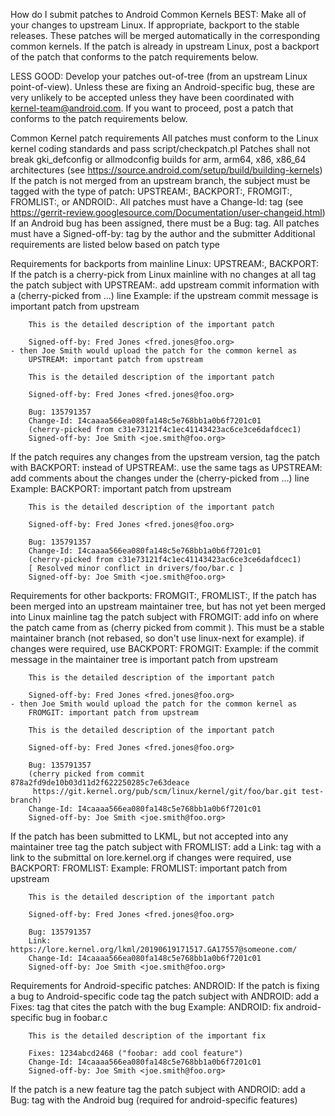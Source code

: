 
How do I submit patches to Android Common Kernels
BEST: Make all of your changes to upstream Linux. If appropriate, backport to the stable releases. These patches will be merged automatically in the corresponding common kernels. If the patch is already in upstream Linux, post a backport of the patch that conforms to the patch requirements below.

LESS GOOD: Develop your patches out-of-tree (from an upstream Linux point-of-view). Unless these are fixing an Android-specific bug, these are very unlikely to be accepted unless they have been coordinated with kernel-team@android.com. If you want to proceed, post a patch that conforms to the patch requirements below.

Common Kernel patch requirements
All patches must conform to the Linux kernel coding standards and pass script/checkpatch.pl
Patches shall not break gki_defconfig or allmodconfig builds for arm, arm64, x86, x86_64 architectures (see https://source.android.com/setup/build/building-kernels)
If the patch is not merged from an upstream branch, the subject must be tagged with the type of patch: UPSTREAM:, BACKPORT:, FROMGIT:, FROMLIST:, or ANDROID:.
All patches must have a Change-Id: tag (see https://gerrit-review.googlesource.com/Documentation/user-changeid.html)
If an Android bug has been assigned, there must be a Bug: tag.
All patches must have a Signed-off-by: tag by the author and the submitter
Additional requirements are listed below based on patch type

Requirements for backports from mainline Linux: UPSTREAM:, BACKPORT:
If the patch is a cherry-pick from Linux mainline with no changes at all
tag the patch subject with UPSTREAM:.
add upstream commit information with a (cherry-picked from ...) line
Example:
if the upstream commit message is
        important patch from upstream

        This is the detailed description of the important patch

        Signed-off-by: Fred Jones <fred.jones@foo.org>
    - then Joe Smith would upload the patch for the common kernel as
        UPSTREAM: important patch from upstream

        This is the detailed description of the important patch

        Signed-off-by: Fred Jones <fred.jones@foo.org>

        Bug: 135791357
        Change-Id: I4caaaa566ea080fa148c5e768bb1a0b6f7201c01
        (cherry-picked from c31e73121f4c1ec41143423ac6ce3ce6dafdcec1)
        Signed-off-by: Joe Smith <joe.smith@foo.org>
If the patch requires any changes from the upstream version, tag the patch with BACKPORT: instead of UPSTREAM:.
use the same tags as UPSTREAM:
add comments about the changes under the (cherry-picked from ...) line
Example:
        BACKPORT: important patch from upstream

        This is the detailed description of the important patch

        Signed-off-by: Fred Jones <fred.jones@foo.org>

        Bug: 135791357
        Change-Id: I4caaaa566ea080fa148c5e768bb1a0b6f7201c01
        (cherry-picked from c31e73121f4c1ec41143423ac6ce3ce6dafdcec1)
        [ Resolved minor conflict in drivers/foo/bar.c ]
        Signed-off-by: Joe Smith <joe.smith@foo.org>
Requirements for other backports: FROMGIT:, FROMLIST:,
If the patch has been merged into an upstream maintainer tree, but has not yet been merged into Linux mainline
tag the patch subject with FROMGIT:
add info on where the patch came from as (cherry picked from commit <sha1> <repo> <branch>). This must be a stable maintainer branch (not rebased, so don't use linux-next for example).
if changes were required, use BACKPORT: FROMGIT:
Example:
if the commit message in the maintainer tree is
        important patch from upstream

        This is the detailed description of the important patch

        Signed-off-by: Fred Jones <fred.jones@foo.org>
    - then Joe Smith would upload the patch for the common kernel as
        FROMGIT: important patch from upstream

        This is the detailed description of the important patch

        Signed-off-by: Fred Jones <fred.jones@foo.org>

        Bug: 135791357
        (cherry picked from commit 878a2fd9de10b03d11d2f622250285c7e63deace
         https://git.kernel.org/pub/scm/linux/kernel/git/foo/bar.git test-branch)
        Change-Id: I4caaaa566ea080fa148c5e768bb1a0b6f7201c01
        Signed-off-by: Joe Smith <joe.smith@foo.org>
If the patch has been submitted to LKML, but not accepted into any maintainer tree
tag the patch subject with FROMLIST:
add a Link: tag with a link to the submittal on lore.kernel.org
if changes were required, use BACKPORT: FROMLIST:
Example:
        FROMLIST: important patch from upstream

        This is the detailed description of the important patch

        Signed-off-by: Fred Jones <fred.jones@foo.org>

        Bug: 135791357
        Link: https://lore.kernel.org/lkml/20190619171517.GA17557@someone.com/
        Change-Id: I4caaaa566ea080fa148c5e768bb1a0b6f7201c01
        Signed-off-by: Joe Smith <joe.smith@foo.org>
Requirements for Android-specific patches: ANDROID:
If the patch is fixing a bug to Android-specific code
tag the patch subject with ANDROID:
add a Fixes: tag that cites the patch with the bug
Example:
        ANDROID: fix android-specific bug in foobar.c

        This is the detailed description of the important fix

        Fixes: 1234abcd2468 ("foobar: add cool feature")
        Change-Id: I4caaaa566ea080fa148c5e768bb1a0b6f7201c01
        Signed-off-by: Joe Smith <joe.smith@foo.org>
If the patch is a new feature
tag the patch subject with ANDROID:
add a Bug: tag with the Android bug (required for android-specific features)
